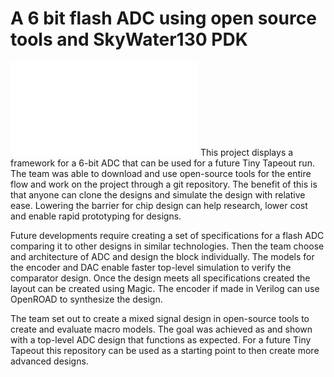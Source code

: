 # A 6 bit flash ADC using open source tools and SkyWater130 PDK

![Top Schematic](/images/adc_top.pdf)
This project displays a framework for a 6-bit ADC that can be used for a future Tiny Tapeout run. The
team was able to download and use open-source tools for the entire flow and work on the project through a
git repository. The benefit of this is that anyone can clone the designs and simulate the design with relative
ease. Lowering the barrier for chip design can help research, lower cost and enable rapid prototyping for
designs.

Future developments require creating a set of specifications for a flash ADC comparing it to other designs
in similar technologies. Then the team choose and architecture of ADC and design the block individually.
The models for the encoder and DAC enable faster top-level simulation to verify the comparator design.
Once the design meets all specifications created the layout can be created using Magic. The encoder if made
in Verilog can use OpenROAD to synthesize the design.

The team set out to create a mixed signal design in open-source tools to create and evaluate macro
models. The goal was achieved as and shown with a top-level ADC design that functions as expected. For a
future Tiny Tapeout this repository can be used as a starting point to then create more advanced designs.